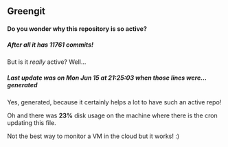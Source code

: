 ## Greengit

#### Do you wonder why this repository is so active?

##### After all it has 11761 commits!

But is it *really* active? Well...

##### Last update was on Mon Jun 15 at 21:25:03 when those lines were... generated

Yes, generated, because it certainly helps a lot to have such an active repo!

Oh and there was **23%** disk usage on the machine
where there is the cron updating this file.

Not the best way to monitor a VM in the cloud but it works! :)
